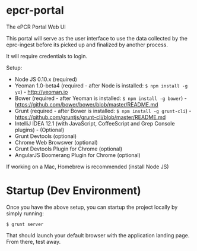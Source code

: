 epcr-portal
===========

The ePCR Portal Web UI

This portal will serve as the user interface to use the data collected by the eprc-ingest before its picked up and finalized by another process.

It will require credentials to login.

Setup:
 * Node JS 0.10.x (required)
 * Yeoman 1.0-beta4 (required - after Node is installed: ```$ npm install -g yo```) - http://yeoman.io
 * Bower (required - after Yeoman is installed: ```$ npm install -g bower```) -  https://github.com/bower/bower/blob/master/README.md
 * Grunt (required - after Bower is installed: ```$ npm install -g grunt-cli```) - https://github.com/gruntjs/grunt-cli/blob/master/README.md
 * IntelliJ IDEA 12.1 (with JavaScript, CoffeeScript and Grep Console plugins) - (Optional)
 * Grunt Devtools (optional)
 * Chrome Web Browswer (optional)
 * Grunt Devtools Plugin for Chrome (optional)
 * AngularJS Boomerang Plugin for Chrome (optional)

If working on a Mac, Homebrew is recommended (install Node JS)

Startup (Dev Environment)
=========================

Once you have the above setup, you can startup the project locally by simply running:

```
$ grunt server
```

That should launch your default browser with the application landing page.  From there, test away.